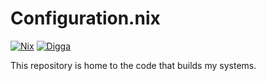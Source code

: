 # Configuration.nix

[![Nix](https://img.shields.io/badge/built_with-nix-blueviolet?style=for-the-badge&logo=nixos)](https://nixos.org)
[![Digga](https://img.shields.io/badge/divnix-digga-blueviolet?style=for-the-badge&logo=nixos)](https://github.com/divnix/digga)

This repository is home to the code that builds my systems.
